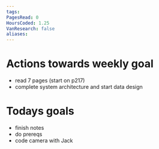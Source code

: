 ```yaml
---
tags: 
PagesRead: 0
HoursCoded: 1.25
VanResearch: false
aliases:
---
```

# Actions towards weekly goal
- read 7 pages (start on p217)
- complete system architecture and start data design
# Todays goals
- finish notes
- do prereqs
- code camera with Jack